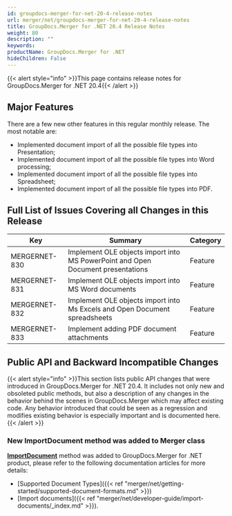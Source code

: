 ```yaml
---
id: groupdocs-merger-for-net-20-4-release-notes
url: merger/net/groupdocs-merger-for-net-20-4-release-notes
title: GroupDocs.Merger for .NET 20.4 Release Notes
weight: 80
description: ""
keywords: 
productName: GroupDocs.Merger for .NET
hideChildren: False
---
```

{{< alert style="info" >}}This page contains release notes for GroupDocs.Merger for .NET 20.4{{< /alert >}}

## Major Features

There are a few new other features in this regular monthly release. The most notable are:

*   Implemented document import of all the possible file types into Presentation;
*   Implemented document import of all the possible file types into Word processing;
*   Implemented document import of all the possible file types into Spreadsheet;
*   Implemented document import of all the possible file types into PDF.

## Full List of Issues Covering all Changes in this Release

| Key | Summary | Category |
| --- | --- | --- |
| MERGERNET-830 | Implement OLE objects import into MS PowerPoint and Open Document presentations | Feature |
| MERGERNET-831 | Implement OLE objects import into MS Word documents | Feature |
| MERGERNET-832 | Implement OLE objects import into Ms Excels and Open Document spreadsheets | Feature |
| MERGERNET-833 | Implement adding PDF document attachments | Feature |

## Public API and Backward Incompatible Changes

{{< alert style="info" >}}This section lists public API changes that were introduced in GroupDocs.Merger for .NET 20.4. It includes not only new and obsoleted public methods, but also a description of any changes in the behavior behind the scenes in GroupDocs.Merger which may affect existing code. Any behavior introduced that could be seen as a regression and modifies existing behavior is especially important and is documented here.{{< /alert >}}

### New ImportDocument method was added to Merger class

**[ImportDocument](https://reference.groupdocs.com/merger/net/groupdocs.merger/merger/importdocument)** method was added to GroupDocs.Merger for .NET product, please refer to the following documentation articles for more details: 

*   [Supported Document Types]({{< ref "merger/net/getting-started/supported-document-formats.md" >}})
*   [Import documents]({{< ref "merger/net/developer-guide/import-documents/_index.md" >}}).

